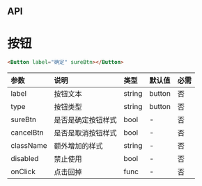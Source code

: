 ## API

按钮
=====

```html
<Button label="确定" sureBtn></Button>
```

 参数 | 说明 | 类型 | 默认值 | 必需 
 :---- | :---- | :---- | :---- | :---- 
 label | 按钮文本 | string | button | 否 
 type | 按钮类型 | string | button | 否 
 sureBtn | 是否是确定按钮样式 | bool | - | 否 
 cancelBtn | 是否是取消按钮样式 | bool | - | 否 
 className | 额外增加的样式 | string | - | 否 
 disabled | 禁止使用 | bool | - | 否 
 onClick | 点击回掉 | func | - | 否 

                    